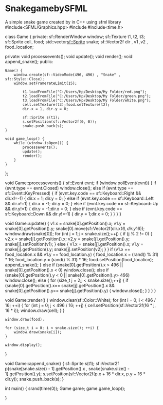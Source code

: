 # SnakegamebySFML
A simple snake game created by in C++ using sfml library
#include<SFML/Graphics.hpp>
#include<vector>
#include<time.h>


class Game {
private:
	sf::RenderWindow window;
	sf::Texture t1, t2, t3;	
	sf::Sprite cell, food;
	std::vector<sf::Sprite> snake;
	sf::Vector2f dir , v1 ,v2 , food_location; 

private:
	void processevents();
	void update();
	void render();
	void append_snake();
public:

	Game() {
		window.create(sf::VideoMode(496, 496) , "Snake" , sf::Style::Close);
		window.setFramerateLimit(15);
		
			t1.loadFromFile("C:/Users/Hp/Desktop/My Folder/red.png");
			t2.loadFromFile("C:/Users/Hp/Desktop/My Folder/green.png");
			t3.loadFromFile("C:/Users/Hp/Desktop/My Folder/white.png");
			cell.setTexture(t3);food.setTexture(t2);
			dir.x = 1, dir.y = 0;

			sf::Sprite s(t1);
			s.setPosition(sf::Vector2f(0, 0));
			snake.push_back(s);
	}

	void game_loop() {
		while (window.isOpen()) {
			processevents();
			update();
			render();
		}
	}

};

void Game::processevents() {
	sf::Event evnt;
	if (window.pollEvent(evnt)) {
		if (evnt.type == evnt.Closed)
			window.close();
		else if (evnt.type == sf::Event::KeyPressed) {
			if (evnt.key.code == sf::Keyboard::Right && dir.x!=-1)
			{
				dir.x = 1; dir.y = 0;
			}
			else if (evnt.key.code == sf::Keyboard::Left && dir.x!=1)
			{
				dir.x = -1; dir.y = 0;
			}
			else if (evnt.key.code == sf::Keyboard::Up && dir.y!=1)
			{
				dir.y = -1;dir.x = 0;
			}
			else if (evnt.key.code == sf::Keyboard::Down && dir.y!=-1)
			{
				dir.y = 1;dir.x = 0;
			}
		}
	}
}

void Game::update() {
	v1.x = snake[0].getPosition().x;
	v1.y = snake[0].getPosition().y;
	snake[0].move(sf::Vector2f(dir.x*16, dir.y*16));
	window.draw(snake[0]);
	for (int j = 1;j < snake.size();++j) {
		if (j % 2 != 0) {
			v2.x = snake[j].getPosition().x;
			v2.y = snake[j].getPosition().y;
			snake[j].setPosition(v1);
		}
		else {
			v1.x = snake[j].getPosition().x;
			v1.y = snake[j].getPosition().y;
			snake[j].setPosition(v2);
		}
	}
	if (v1.x == food_location.x && v1.y == food_location.y) {
		food_location.x = (rand() % 31) * 16;
		food_location.y = (rand() % 31) * 16;
		food.setPosition(food_location);
		append_snake();
	}
	else if (snake[0].getPosition().x > 496 || snake[0].getPosition().x < 0)
		window.close();
	else if (snake[0].getPosition().y < 0 || snake[0].getPosition().y> 496)
		window.close();
	else {
		for (size_t j = 2;j < snake.size();++j) {
			if (snake[0].getPosition().x== snake[j].getPosition().x && snake[0].getPosition().y== snake[j].getPosition().y) {
				window.close();
			}
		}
	}
}

void Game::render() {
	window.clear(sf::Color::White);
	for (int i = 0; i < 496 / 16; ++i) {
		for (int j = 0; j < 496 / 16; ++j) {
			cell.setPosition(sf::Vector2f(16 * j, 16 * i));
			window.draw(cell);
		}
	}
	
	window.draw(food);

	for (size_t i = 0; i < snake.size(); ++i) {
		window.draw(snake[i]);
	}

	window.display();
}

void Game::append_snake() {	
	sf::Sprite s(t1);
	sf::Vector2f p(snake[snake.size() - 1].getPosition().x , snake[snake.size() - 1].getPosition().y);
	s.setPosition(sf::Vector2f(p.x + 16 * dir.x, p.y + 16 * dir.y));
	snake.push_back(s);
}

int main() {
	srand(time(0));
	Game game;
	game.game_loop();

}
